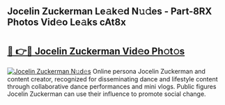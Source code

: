 ## Jocelin Zuckerman Le𝚊k𝚎d N𝚞𝚍es - Part-8RX Photos Vid𝚎o Le𝚊ks cAt8x

# <h2><a href="http://fbft7ym.evod.top/?m=Jocelin+Zuckerman">🔗 👉🔴 Jocelin Zuckerman Vid𝚎o Ph𝚘t𝚘s</a></h2>

[![Jocelin Zuckerman N𝚞d𝚎s](https://i.imgur.com/8V9OHl7.gif)](http://fbft7ym.evod.top/?m=Jocelin+Zuckerman)
Online persona Jocelin Zuckerman and content creator, recognized for disseminating dance and lifestyle content through collaborative dance performances and mini vlogs. Public figures Jocelin Zuckerman can use their influence to promote social change. 
